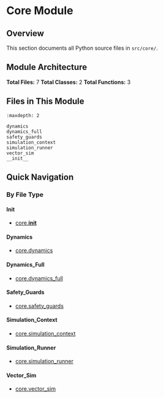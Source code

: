 # Core Module

## Overview

This section documents all Python source files in `src/core/`.

## Module Architecture

**Total Files:** 7
**Total Classes:** 2
**Total Functions:** 3

## Files in This Module

```{toctree}
:maxdepth: 2

dynamics
dynamics_full
safety_guards
simulation_context
simulation_runner
vector_sim
__init__
```

## Quick Navigation

### By File Type


#### __Init__

- [core.__init__](__init__.md)

#### Dynamics

- [core.dynamics](dynamics.md)

#### Dynamics_Full

- [core.dynamics_full](dynamics_full.md)

#### Safety_Guards

- [core.safety_guards](safety_guards.md)

#### Simulation_Context

- [core.simulation_context](simulation_context.md)

#### Simulation_Runner

- [core.simulation_runner](simulation_runner.md)

#### Vector_Sim

- [core.vector_sim](vector_sim.md)
